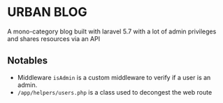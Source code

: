# URBAN BLOG
A mono-category blog built with laravel 5.7 with a lot of admin privileges and shares resources via an API

## Notables
* Middleware `isAdmin` is a custom middleware to verify if a user is an admin.
* `/app/helpers/users.php` is a class used to decongest the web route